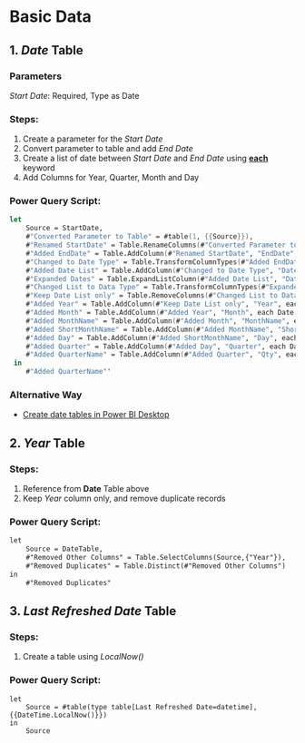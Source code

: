 # Basic Data

## 1. <em>Date</em> Table

### Parameters
<em>Start Date</em>: Required, Type as Date

### Steps:
1. Create a parameter for the <em>Start Date</em>
1. Convert parameter to table and add <em>End Date</em>
1. Create a list of date between <em>Start Date</em> and <em>End Date</em> using [<strong>each</strong>](https://learn.microsoft.com/en-us/powerquery-m/understanding-power-query-m-functions) keyword
1. Add Columns for Year, Quarter, Month and Day

### Power Query Script:
```fsharp
let
    Source = StartDate,
    #"Converted Parameter to Table" = #table(1, {{Source}}),
    #"Renamed StartDate" = Table.RenameColumns(#"Converted Parameter to Table",{{"Column1", "StartDate"}}),
    #"Added EndDate" = Table.AddColumn(#"Renamed StartDate", "EndDate", each Date.From(Date.EndOfYear(DateTime.LocalNow()))),
    #"Changed to Date Type" = Table.TransformColumnTypes(#"Added EndDate",{{"StartDate", type date}, {"EndDate", type date}}),
    #"Added Date List" = Table.AddColumn(#"Changed to Date Type", "Date", each {Number.From([StartDate])..Number.From([EndDate])}),
    #"Expanded Dates" = Table.ExpandListColumn(#"Added Date List", "Date"),
    #"Changed List to Data Type" = Table.TransformColumnTypes(#"Expanded Dates",{{"Date", type date}}),
    #"Keep Date List only" = Table.RemoveColumns(#"Changed List to Data Type",{"StartDate", "EndDate"}),
    #"Added Year" = Table.AddColumn(#"Keep Date List only", "Year", each Date.Year([Date]), Int64.Type),
    #"Added Month" = Table.AddColumn(#"Added Year", "Month", each Date.Month([Date]), Int64.Type),
    #"Added MonthName" = Table.AddColumn(#"Added Month", "MonthName", each Date.MonthName([Date])),
    #"Added ShortMonthName" = Table.AddColumn(#"Added MonthName", "ShortMonthName", each Text.Start([MonthName],3)),
    #"Added Day" = Table.AddColumn(#"Added ShortMonthName", "Day", each Date.Day([Date]), Int64.Type),
    #"Added Quarter" = Table.AddColumn(#"Added Day", "Quarter", each Date.QuarterOfYear([Date]), Int64.Type),
    #"Added QuarterName" = Table.AddColumn(#"Added Quarter", "Qty", each Text.Combine({Text.From([Year], "en-US"), "-Q", Text.From([Quarter], "en-US")}), type text)
 in
    #"Added QuarterName"'
```

### Alternative Way
- [Create date tables in Power BI Desktop](https://learn.microsoft.com/en-us/power-bi/guidance/model-date-tables)

## 2. <em>Year</em> Table

### Steps:
1. Reference from **Date** Table above
1. Keep <em>Year</em> column only, and remove duplicate records

### Power Query Script:
```xml
let
    Source = DateTable,
    #"Removed Other Columns" = Table.SelectColumns(Source,{"Year"}),
    #"Removed Duplicates" = Table.Distinct(#"Removed Other Columns")
in
    #"Removed Duplicates"
```

## 3. <em> Last Refreshed Date</em> Table

### Steps:
1. Create a table using <em>LocalNow()</em> 

### Power Query Script:
```dax
let
    Source = #table(type table[Last Refreshed Date=datetime], {{DateTime.LocalNow()}})
in
    Source
```